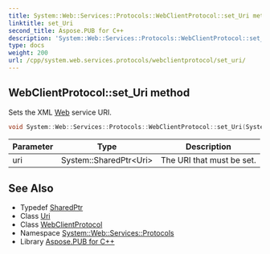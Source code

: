 ```yaml
---
title: System::Web::Services::Protocols::WebClientProtocol::set_Uri method
linktitle: set_Uri
second_title: Aspose.PUB for C++
description: 'System::Web::Services::Protocols::WebClientProtocol::set_Uri method. Sets the XML Web service URI in C++.'
type: docs
weight: 200
url: /cpp/system.web.services.protocols/webclientprotocol/set_uri/
---
```

## WebClientProtocol::set_Uri method


Sets the XML [Web](../../../system.web/) service URI.

```cpp
void System::Web::Services::Protocols::WebClientProtocol::set_Uri(System::SharedPtr<Uri> uri)
```


| Parameter | Type | Description |
| --- | --- | --- |
| uri | System::SharedPtr\<Uri\> | The URI that must be set. |

## See Also

* Typedef [SharedPtr](../../../system/sharedptr/)
* Class [Uri](../../../system/uri/)
* Class [WebClientProtocol](../)
* Namespace [System::Web::Services::Protocols](../../)
* Library [Aspose.PUB for C++](../../../)
